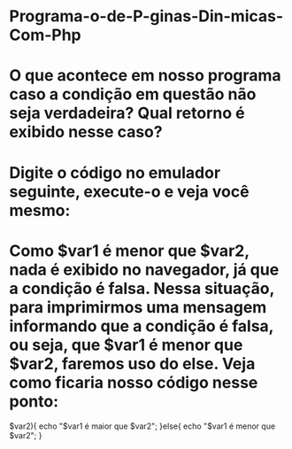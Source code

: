 # Programa-o-de-P-ginas-Din-micas-Com-Php
# O que acontece em nosso programa caso a condição em questão não seja verdadeira? Qual retorno é exibido nesse caso?
# Digite o código no emulador seguinte, execute-o e veja você mesmo:

# Como $var1 é menor que $var2, nada é exibido no navegador, já que a condição é falsa. Nessa situação, para imprimirmos uma mensagem informando que a condição é falsa, ou seja, que $var1 é menor que $var2, faremos uso do else. Veja como ficaria nosso código nesse ponto:


<?php

 $var1 = 10;
 $var2 = 20;

 if($var1 > $var2){
	echo "$var1 é maior que $var2";
 }else{
	echo "$var1 é menor que $var2";
 }

